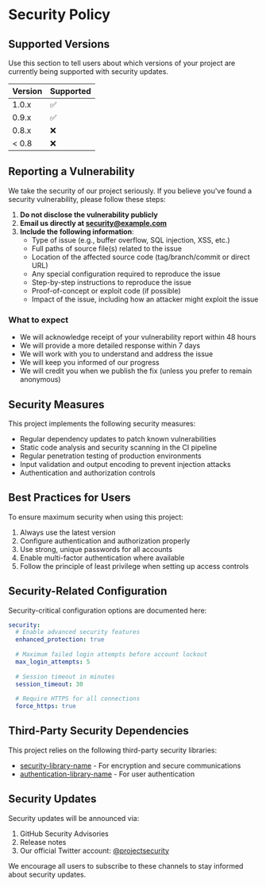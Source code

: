 # Security Policy

## Supported Versions

Use this section to tell users about which versions of your project are
currently being supported with security updates.

| Version | Supported          |
| ------- | ------------------ |
| 1.0.x   | :white_check_mark: |
| 0.9.x   | :white_check_mark: |
| 0.8.x   | :x:                |
| < 0.8   | :x:                |

## Reporting a Vulnerability

We take the security of our project seriously. If you believe you've found a security vulnerability, please follow these steps:

1. **Do not disclose the vulnerability publicly**
2. **Email us directly at [security@example.com](mailto:security@example.com)**
3. **Include the following information**:
   - Type of issue (e.g., buffer overflow, SQL injection, XSS, etc.)
   - Full paths of source file(s) related to the issue
   - Location of the affected source code (tag/branch/commit or direct URL)
   - Any special configuration required to reproduce the issue
   - Step-by-step instructions to reproduce the issue
   - Proof-of-concept or exploit code (if possible)
   - Impact of the issue, including how an attacker might exploit the issue

### What to expect

- We will acknowledge receipt of your vulnerability report within 48 hours
- We will provide a more detailed response within 7 days
- We will work with you to understand and address the issue
- We will keep you informed of our progress
- We will credit you when we publish the fix (unless you prefer to remain anonymous)

## Security Measures

This project implements the following security measures:

- Regular dependency updates to patch known vulnerabilities
- Static code analysis and security scanning in the CI pipeline
- Regular penetration testing of production environments
- Input validation and output encoding to prevent injection attacks
- Authentication and authorization controls

## Best Practices for Users

To ensure maximum security when using this project:

1. Always use the latest version
2. Configure authentication and authorization properly
3. Use strong, unique passwords for all accounts
4. Enable multi-factor authentication where available
5. Follow the principle of least privilege when setting up access controls

## Security-Related Configuration

Security-critical configuration options are documented here:

```yaml
security:
  # Enable advanced security features
  enhanced_protection: true
  
  # Maximum failed login attempts before account lockout
  max_login_attempts: 5
  
  # Session timeout in minutes
  session_timeout: 30
  
  # Require HTTPS for all connections
  force_https: true
```

## Third-Party Security Dependencies

This project relies on the following third-party security libraries:

- [security-library-name](https://example.com) - For encryption and secure communications
- [authentication-library-name](https://example.com) - For user authentication

## Security Updates

Security updates will be announced via:

1. GitHub Security Advisories
2. Release notes
3. Our official Twitter account: [@projectsecurity](https://twitter.com/projectsecurity)

We encourage all users to subscribe to these channels to stay informed about security updates.
